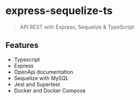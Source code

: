 # express-sequelize-ts

> API REST with Express, Sequelize & TypeScript

## Features

- Typescript
- Express
- OpenApi documentation
- Sequelize with MySQL
- Jest and Supertest
- Docker and Docker Compose
